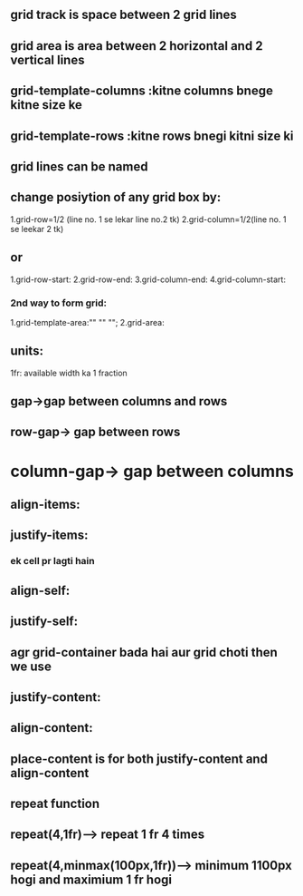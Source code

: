 ## grid track is space between 2 grid lines
## grid area is area between 2 horizontal and 2 vertical lines
## grid-template-columns :kitne columns bnege kitne size ke
## grid-template-rows :kitne rows bnegi kitni size ki
## grid lines can be named
## change posiytion of any grid box by:
1.grid-row=1/2 (line no. 1 se lekar line no.2 tk)
2.grid-column=1/2(line no. 1 se leekar 2 tk)
##          or
1.grid-row-start:
2.grid-row-end:
3.grid-column-end:
4.grid-column-start:

### 2nd way to form grid:
1.grid-template-area:"" "" "";
2.grid-area:

## units:
1fr: available width ka 1 fraction

## gap->gap between columns and rows
## row-gap-> gap between rows
# column-gap-> gap between columns

## align-items:
## justify-items:

### ek cell pr lagti hain
## align-self:
## justify-self:

## agr grid-container bada hai aur grid choti then we use 
## justify-content:
## align-content:
## place-content is for both justify-content and align-content

## repeat function
## repeat(4,1fr)--> repeat 1 fr 4 times
## repeat(4,minmax(100px,1fr))--> minimum 1100px hogi and maximium 1 fr hogi